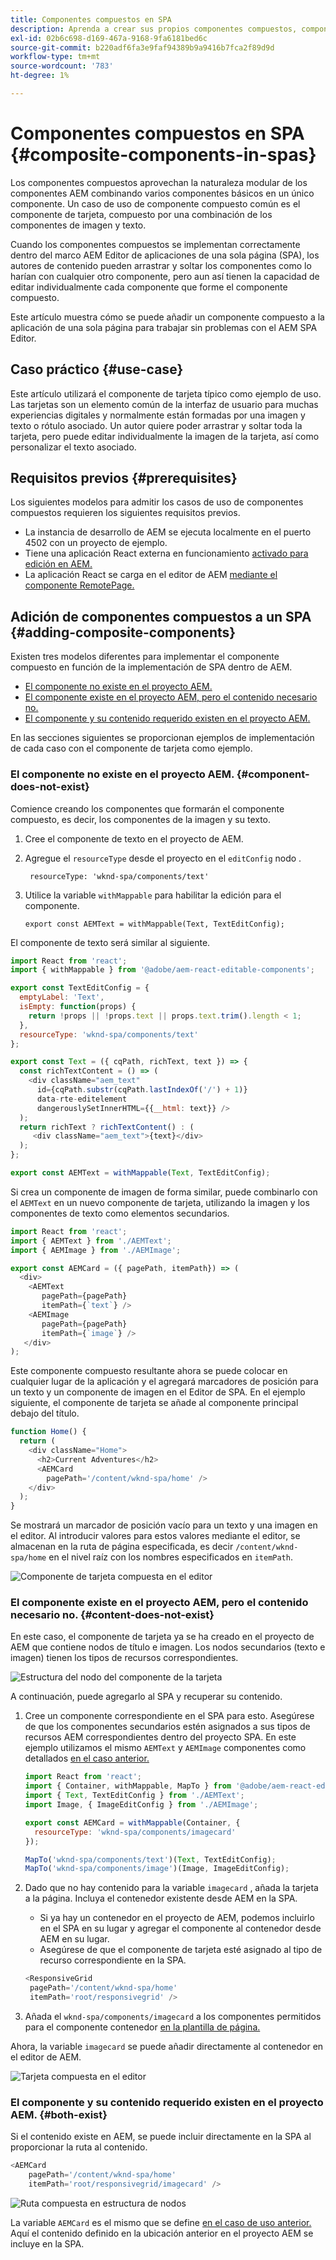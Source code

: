 ```yaml
---
title: Componentes compuestos en SPA
description: Aprenda a crear sus propios componentes compuestos, componentes formados por otros componentes, que funcionen con el Editor de aplicaciones de una sola página (SPA) de AEM.
exl-id: 02b6c698-d169-467a-9168-9fa6181bed6c
source-git-commit: b220adf6fa3e9faf94389b9a9416b7fca2f89d9d
workflow-type: tm+mt
source-wordcount: '783'
ht-degree: 1%

---
```


# Componentes compuestos en SPA {#composite-components-in-spas}

Los componentes compuestos aprovechan la naturaleza modular de los componentes AEM combinando varios componentes básicos en un único componente. Un caso de uso de componente compuesto común es el componente de tarjeta, compuesto por una combinación de los componentes de imagen y texto.

Cuando los componentes compuestos se implementan correctamente dentro del marco AEM Editor de aplicaciones de una sola página (SPA), los autores de contenido pueden arrastrar y soltar los componentes como lo harían con cualquier otro componente, pero aun así tienen la capacidad de editar individualmente cada componente que forme el componente compuesto.

Este artículo muestra cómo se puede añadir un componente compuesto a la aplicación de una sola página para trabajar sin problemas con el AEM SPA Editor.

## Caso práctico {#use-case}

Este artículo utilizará el componente de tarjeta típico como ejemplo de uso. Las tarjetas son un elemento común de la interfaz de usuario para muchas experiencias digitales y normalmente están formadas por una imagen y texto o rótulo asociado. Un autor quiere poder arrastrar y soltar toda la tarjeta, pero puede editar individualmente la imagen de la tarjeta, así como personalizar el texto asociado.

## Requisitos previos {#prerequisites}

Los siguientes modelos para admitir los casos de uso de componentes compuestos requieren los siguientes requisitos previos.

* La instancia de desarrollo de AEM se ejecuta localmente en el puerto 4502 con un proyecto de ejemplo.
* Tiene una aplicación React externa en funcionamiento [activado para edición en AEM.](spa-edit-external.md)
* La aplicación React se carga en el editor de AEM [mediante el componente RemotePage.](spa-remote-page.md)

## Adición de componentes compuestos a un SPA {#adding-composite-components}

Existen tres modelos diferentes para implementar el componente compuesto en función de la implementación de SPA dentro de AEM.

* [El componente no existe en el proyecto AEM.](#component-does-not-exist)
* [El componente existe en el proyecto AEM, pero el contenido necesario no.](#content-does-not-exist)
* [El componente y su contenido requerido existen en el proyecto AEM.](#both-exist)

En las secciones siguientes se proporcionan ejemplos de implementación de cada caso con el componente de tarjeta como ejemplo.

### El componente no existe en el proyecto AEM. {#component-does-not-exist}

Comience creando los componentes que formarán el componente compuesto, es decir, los componentes de la imagen y su texto.

1. Cree el componente de texto en el proyecto de AEM.
1. Agregue el `resourceType` desde el proyecto en el `editConfig` nodo .

   ```text
    resourceType: 'wknd-spa/components/text' 
   ```

1. Utilice la variable `withMappable` para habilitar la edición para el componente.

   ```text
   export const AEMText = withMappable(Text, TextEditConfig); 
   ```

El componente de texto será similar al siguiente.

```javascript
import React from 'react';
import { withMappable } from '@adobe/aem-react-editable-components';

export const TextEditConfig = {
  emptyLabel: 'Text',
  isEmpty: function(props) {
    return !props || !props.text || props.text.trim().length < 1;
  },
  resourceType: 'wknd-spa/components/text'
};

export const Text = ({ cqPath, richText, text }) => {
  const richTextContent = () => (
    <div className="aem_text"
      id={cqPath.substr(cqPath.lastIndexOf('/') + 1)}
      data-rte-editelement
      dangerouslySetInnerHTML={{__html: text}} />
  );
  return richText ? richTextContent() : (
     <div className="aem_text">{text}</div>
  );
};

export const AEMText = withMappable(Text, TextEditConfig);
```

Si crea un componente de imagen de forma similar, puede combinarlo con el `AEMText` en un nuevo componente de tarjeta, utilizando la imagen y los componentes de texto como elementos secundarios.

```javascript
import React from 'react';
import { AEMText } from './AEMText';
import { AEMImage } from './AEMImage';

export const AEMCard = ({ pagePath, itemPath}) => (
  <div>
    <AEMText
       pagePath={pagePath}
       itemPath={`text`} />
    <AEMImage
       pagePath={pagePath}
       itemPath={`image`} />
   </div>
);
```

Este componente compuesto resultante ahora se puede colocar en cualquier lugar de la aplicación y el agregará marcadores de posición para un texto y un componente de imagen en el Editor de SPA. En el ejemplo siguiente, el componente de tarjeta se añade al componente principal debajo del título.

```javascript
function Home() {
  return (
    <div className="Home">
      <h2>Current Adventures</h2>
      <AEMCard
        pagePath='/content/wknd-spa/home' />
    </div>
  );
}
```

Se mostrará un marcador de posición vacío para un texto y una imagen en el editor. Al introducir valores para estos valores mediante el editor, se almacenan en la ruta de página especificada, es decir `/content/wknd-spa/home`  en el nivel raíz con los nombres especificados en `itemPath`.

![Componente de tarjeta compuesta en el editor](assets/composite-card.png)

### El componente existe en el proyecto AEM, pero el contenido necesario no. {#content-does-not-exist}

En este caso, el componente de tarjeta ya se ha creado en el proyecto de AEM que contiene nodos de título e imagen. Los nodos secundarios (texto e imagen) tienen los tipos de recursos correspondientes.

![Estructura del nodo del componente de la tarjeta](assets/composite-node-structure.png)

A continuación, puede agregarlo al SPA y recuperar su contenido.

1. Cree un componente correspondiente en el SPA para esto. Asegúrese de que los componentes secundarios estén asignados a sus tipos de recursos AEM correspondientes dentro del proyecto SPA. En este ejemplo utilizamos el mismo `AEMText` y `AEMImage` componentes como detallados [en el caso anterior.](#component-does-not-exist)

   ```javascript
   import React from 'react';
   import { Container, withMappable, MapTo } from '@adobe/aem-react-editable-components';
   import { Text, TextEditConfig } from './AEMText';
   import Image, { ImageEditConfig } from './AEMImage';
   
   export const AEMCard = withMappable(Container, {
     resourceType: 'wknd-spa/components/imagecard'
   });
   
   MapTo('wknd-spa/components/text')(Text, TextEditConfig);
   MapTo('wknd-spa/components/image')(Image, ImageEditConfig);
   ```

1. Dado que no hay contenido para la variable `imagecard` , añada la tarjeta a la página. Incluya el contenedor existente desde AEM en la SPA.
   * Si ya hay un contenedor en el proyecto de AEM, podemos incluirlo en el SPA en su lugar y agregar el componente al contenedor desde AEM en su lugar.
   * Asegúrese de que el componente de tarjeta esté asignado al tipo de recurso correspondiente en la SPA.

   ```javascript
   <ResponsiveGrid
    pagePath='/content/wknd-spa/home'
    itemPath='root/responsivegrid' />
   ```

1. Añada el `wknd-spa/components/imagecard` a los componentes permitidos para el componente contenedor [en la plantilla de página.](/help/sites-authoring/templates.md)

Ahora, la variable `imagecard` se puede añadir directamente al contenedor en el editor de AEM.

![Tarjeta compuesta en el editor](assets/composite-card.gif)

### El componente y su contenido requerido existen en el proyecto AEM. {#both-exist}

Si el contenido existe en AEM, se puede incluir directamente en la SPA al proporcionar la ruta al contenido.

```javascript
<AEMCard
    pagePath='/content/wknd-spa/home'
    itemPath='root/responsivegrid/imagecard' />
```

![Ruta compuesta en estructura de nodos](assets/composite-path.png)

La variable `AEMCard` es el mismo que se define [en el caso de uso anterior.](#content-does-not-exist) Aquí el contenido definido en la ubicación anterior en el proyecto AEM se incluye en la SPA.
